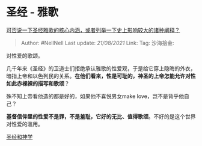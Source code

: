 # 圣经 - 雅歌

[可否说一下圣经雅歌的核心内涵，或者列举一下史上影响较大的诸种阐释？](https://www.zhihu.com/question/305790136/answer/584458532)

> Author: #NellNell
> Last update: *21/08/2021*
> Link:
> Tag:
> 沙海拾金:

对性爱的歌颂。

几千年来《圣经》的卫道士们拒绝承认雅歌的性爱观，于是给它穿上隐晦的外衣，暗指上帝和以色列民的关系。**在他们看来，性是可耻的，神圣的上帝怎能允许对性如此赤裸裸的描写和歌颂**？

殊不知上帝看他造的都是好的，如果他不喜悦男女make love，岂不是背乎他自己？

**基督信仰里的性爱不是罪，不是羞耻，它好的无比、值得歌颂**。不好的是这个世界对性爱的滥用。

[圣经和神学](https://www.zhihu.com/collection/313814574)
